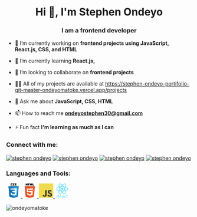 <h1 align="center">Hi 👋, I'm Stephen Ondeyo</h1>
<h3 align="center">I am a frontend developer</h3>

- 🔭 I’m currently working on **frontend projects using JavaScript, React.js, CSS, and HTML**

- 🌱 I’m currently learning **React.js,**

- 👯 I’m looking to collaborate on **frontend projects**

- 👨‍💻 All of my projects are available at https://stephen-ondeyo-portifolio-git-master-ondeyomatoke.vercel.app/projects

- 💬 Ask me about **JavaScript, CSS, HTML**

- 📫 How to reach me **ondeyostephen30@gmail.com**

- ⚡ Fun fact **I'm learning as much as I can**

<h3 align="left">Connect with me:</h3>
<p align="left">
<a href="https://twitter.com/stephen ondeyo" target="blank"><img align="center" src="https://raw.githubusercontent.com/rahuldkjain/github-profile-readme-generator/master/src/images/icons/Social/twitter.svg" alt="stephen ondeyo" height="30" width="40" /></a>
<a href="https://linkedin.com/in/stephen ondeyo" target="blank"><img align="center" src="https://raw.githubusercontent.com/rahuldkjain/github-profile-readme-generator/master/src/images/icons/Social/linked-in-alt.svg" alt="stephen ondeyo" height="30" width="40" /></a>
<a href="https://fb.com/stephen ondeyo" target="blank"><img align="center" src="https://raw.githubusercontent.com/rahuldkjain/github-profile-readme-generator/master/src/images/icons/Social/facebook.svg" alt="stephen ondeyo" height="30" width="40" /></a>
<a href="https://instagram.com/stephen ondeyo" target="blank"><img align="center" src="https://raw.githubusercontent.com/rahuldkjain/github-profile-readme-generator/master/src/images/icons/Social/instagram.svg" alt="stephen ondeyo" height="30" width="40" /></a>
</p>

<h3 align="left">Languages and Tools:</h3>
<p align="left"> <a href="https://www.w3schools.com/css/" target="_blank" rel="noreferrer"> <img src="https://raw.githubusercontent.com/devicons/devicon/master/icons/css3/css3-original-wordmark.svg" alt="css3" width="40" height="40"/> </a> <a href="https://www.w3.org/html/" target="_blank" rel="noreferrer"> <img src="https://raw.githubusercontent.com/devicons/devicon/master/icons/html5/html5-original-wordmark.svg" alt="html5" width="40" height="40"/> </a> <a href="https://developer.mozilla.org/en-US/docs/Web/JavaScript" target="_blank" rel="noreferrer"> <img src="https://raw.githubusercontent.com/devicons/devicon/master/icons/javascript/javascript-original.svg" alt="javascript" width="40" height="40"/> </a> <a href="https://reactjs.org/" target="_blank" rel="noreferrer"> <img src="https://raw.githubusercontent.com/devicons/devicon/master/icons/react/react-original-wordmark.svg" alt="react" width="40" height="40"/> </a> </p>

<p><img align="center" src="https://github-readme-stats.vercel.app/api/top-langs?username=ondeyomatoke&show_icons=true&locale=en&layout=compact" alt="ondeyomatoke" /></p>

